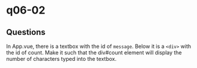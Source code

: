 # q06-02

## Questions
In App.vue, there is a textbox with the id of `message`. Below it is a `<div>` with the id of count.
Make it such that the div#count element will display the number of characters typed into the textbox.